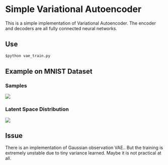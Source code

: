 # Simple Variational Autoencoder
This is a simple implementation of Variational Autoencoder.
The encoder and decoders are all fully connected neural networks.

## Use
```python
$python vae_train.py
```

## Example on MNIST Dataset

### Samples
![](https://github.com/wuga214/Variational-Auto-Encoder/blob/master/figs/train/grid/samples.png)


### Latent Space Distribution
![](https://github.com/wuga214/Variational-Auto-Encoder/blob/master/figs/train/scatter/latent.png)


## Issue
There is an implementation of Gaussian observation VAE..
But the training is extremely unstable due to tiny variance learned.
Maybe it is not practical at all.
